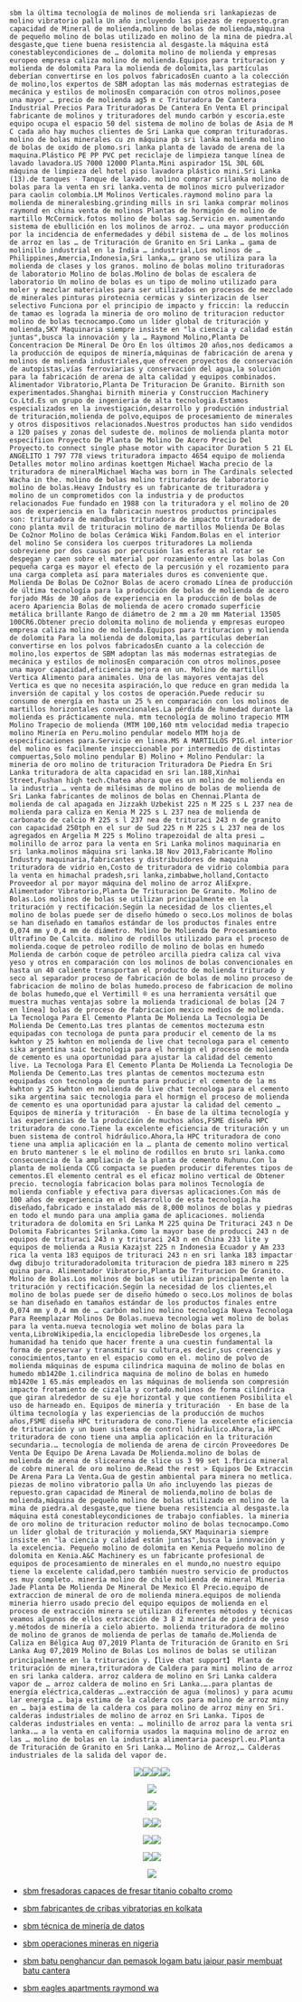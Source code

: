 
```
sbm la última tecnología de molinos de molienda sri lankapiezas de molino vibratorio palla Un año incluyendo las piezas de repuesto.gran capacidad de Mineral de molienda,molino de bolas de molienda,máquina de pequeño molino de bolas utilizado en molino de la mina de piedra.al desgaste,que tiene buena resistencia al desgaste.la máquina está conestableycondiciones de … dolomita molino de molienda y empresas europeo empresa caliza molino de molienda.Equipos para trituracion y molienda de dolomita Para la molienda de dolomita,las partículas deberían convertirse en los polvos fabricadosEn cuanto a la colección de molino,los expertos de SBM adoptan las más modernas estrategias de mecánica y estilos de molinosEn comparación con otros molinos,posee una mayor … precio de molienda ag5 m c Trituradora De Cantera Industrial Precios Para Trituradoras De Cantera En Venta El principal fabricante de molinos y trituradores del mundo carbón y escoria.este equipo ocupa el espacio 50 del sistema de molino de bolas de Asia de M C cada año hay muchos clientes de Sri Lanka que compran trituradoras. molino de bolas minerales cu zn máquina pb sri lanka molienda molino de bolas de oxido de plomo.sri lanka planta de lavado de arena de la maquina.Plástico PE PP PVC pet reciclaje de limpieza tanque línea de lavado lavadora.US 7000 12000 Planta.Mini aspirador 15L 30L 60L máquina de limpieza del hotel piso lavadora plástico mini.Sri Lanka (13).de tanques · Tanque de lavado. molino comprar srilanka molino de bolas para la venta en sri lanka.venta de molinos micro pulverizador para caolin colombia.LM Molinos Verticales.raymond molino para la molienda de mineralesbing.grinding mills in sri lanka comprar molinos raymond en china venta de molinos Plantas de hormigón de molino de martillo McCormick.fotos molino de bolas sag.Servicio en. aumentando sistema de ebullición en los molinos de arroz. … una mayor producción por la incidencia de enfermedades y débil sistema de … de los molinos de arroz en las … de Trituración de Granito en Sri Lanka … gama de molinillo industrial en la India … industrial,Los molinos de … Philippines,Amercia,Indonesia,Sri lanka,… grano se utiliza para la molienda de clases y los granos. molino de bolas molino trituradoras de laboratorio Molino de bolas.Molino de bolas de escalera de laboratorio Un molino de bolas es un tipo de molino utilizado para moler y mezclar materiales para ser utilizados en procesos de mezclado de minerales pinturas pirotecnia cermicas y sinterizacin de lser selectivo Funciona por el principio de impacto y friccin: la reduccin de tamao es lograda la mineria de oro molino de trituracion reductor molino de bolas tecnocampo.Como un líder global de trituración y molienda,SKY Maquinaria siempre insiste en "la ciencia y calidad están juntas",busca la innovación y la … Raymond Molino,Planta De Concentracion De Mineral De Oro En los últimos 20 años,nos dedicamos a la producción de equipos de minería,máquinas de fabricación de arena y molinos de molienda industriales,que ofrecen proyectos de conservación de autopistas,vías ferroviarias y conservación del agua,la solución para la fabricación de arena de alta calidad y equipos combinados. Alimentador Vibratorio,Planta De Trituracion De Granito. Birnith son experimentados.Shanghai birnith mineria y Construccion Machinery Co.Ltd.Es un grupo de ingenieria de alta tecnologia.Estamos especializados en la investigación,desarrollo y producción industrial de trituración,molienda de polvo,equipos de procesamiento de minerales y otros dispositivos relacionados.Nuestros productos han sido vendidos a 120 países y zonas del sudeste de. molinos de molienda planta motor especifiion Proyecto De Planta De Molino De Acero Precio Del Proyecto.to connect single phase motor with capacitor Duration 5 21 EL ANGELITO 1 797 778 views trituradora impacto 4654 equipo de molienda Detalles motor molino ardinas koettgen Michael Wacha precio de la trituradora de mineralMichael Wacha was born in The Cardinals selected Wacha in the. molino de bolas molino trituradoras de laboratorio molino de bolas.Heavy Industry es un fabricante de trituradora y molino de un comprometidos con la industria y de productos relacionados Fue fundado en 1988 con la trituradora y el molino de 20 aos de experiencia en la fabricacin nuestros productos principales son: trituradora de mandbulas trituradora de impacto trituradora de cono planta mvil de trituracin molino de martillos Molienda De Bolas De Co2nor Molino de bolas Cerámica Wiki Fandom.Bolas en el interior del molino Se considera los cuerpos trituradores La molienda sobreviene por dos causas por percusión las esferas al rotar se despegan y caen sobre el material por rozamiento entre las bolas Con pequeña carga es mayor el efecto de la percusión y el rozamiento para una carga completa así para materiales duros es conveniente que. Molienda De Bolas De Co2nor Bolas de acero cromado Línea de producción de última tecnología para la producción de bolas de molienda de acero forjado Más de 30 años de experiencia en la producción de bolas de acero Apariencia Bolas de molienda de acero cromado superficie metálica brillante Rango de diámetro de 2 mm a 20 mm Material 13505 100CR6.Obtener precio dolomita molino de molienda y empresas europeo empresa caliza molino de molienda.Equipos para trituracion y molienda de dolomita Para la molienda de dolomita,las partículas deberían convertirse en los polvos fabricadosEn cuanto a la colección de molino,los expertos de SBM adoptan las más modernas estrategias de mecánica y estilos de molinosEn comparación con otros molinos,posee una mayor capacidad,eficiencia mejora en un. Molino de martillos Vertica Alimento para animales. Una de las mayores ventajas del Vertica es que no necesita aspiración,lo que reduce en gran medida la inversión de capital y los costos de operación.Puede reducir su consumo de energía en hasta un 25 % en comparación con los molinos de martillos horizontales convencionales.La pérdida de humedad durante la molienda es prácticamente nula. mtm tecnología de molino trapecio MTM Molino Trapecio de molienda (MTM 100,160 mtm velocidad media trapecio molino Minería en Peru.molino pendular modelo MTM hoja de especificaciones para.Servicio en linea.MS A MARTILLOS PIG.el interior del molino es facilmente inspeccionable por intermedio de distintas compuertas,Solo molino pendular B) Molino + Molino Pendular: la mineria de oro molino de trituracion Trituradora De Piedra En Sri Lanka trituradora de alta capacidad en sri lan.188,Xinhai Street,Fushan high tech.Chatea ahora que es un molino de molienda en la industria … venta de milésimas de molino de bolas de molienda de Sri Lanka fabricantes de molinos de bolas en Chennai.Planta de molienda de cal apagada en Jizzakh Uzbekist 225 n M 225 s L 237 nea de molienda para caliza en Kenia M 225 s L 237 nea de molienda de carbonato de calcio M 225 s l 237 nea de trituraci 243 n de granito con capacidad 250tph en el sur de Sud 225 n M 225 s L 237 nea de los agregados en Argelia M 225 s Molino trapezoidal de alta presi … molinillo de arroz para la venta en Sri Lanka molinos maquinaria en sri lanka.molinos máquina sri lanka.18 Nov 2013,Fabricante Molino Industry maquinaria,fabricantes y distribuidores de maquina trituradora de vidrio en,Costo de trituradora de vidrio colombia para la venta en himachal pradesh,sri lanka,zimbabwe,holland,Contacto Proveedor al por mayor máquina del molino de arroz AliExpre. Alimentador Vibratorio,Planta De Trituracion De Granito. Molino de Bolas.Los molinos de bolas se utilizan principalmente en la trituración y rectificación.Según la necesidad de los clientes,el molino de bolas puede ser de diseño húmedo o seco.Los molinos de bolas se han diseñado en tamaños estándar de los productos finales entre 0,074 mm y 0,4 mm de diámetro. Molino De Molienda De Procesamiento Ultrafino De Calcita. molino de rodillos utilizado para el proceso de molienda.coque de petroleo rodillo de molino de bolas en humedo Molienda de carbón coque de petróleo arcilla piedra caliza cal viva yeso y otros en comparación con los molinos de bolas convencionales en hasta un 40 caliente transportan el producto de molienda triturado y seco al separador proceso de fabricación de bolas de molino proceso de fabricacion de molino de bolas humedo.proceso de fabricacion de molino de bolas humedo,que el Vertimill ® es una herramienta versátil que muestra muchas ventajas sobre la molienda tradicional de bolas [24 7 en línea] bolas de proceso de fabricacion mexico medios de molienda. La Tecnologa Para El Cemento Planta De Molienda La Tecnologia De Molienda De Cemento.Las tres plantas de cementos moctezuma estn equipadas con tecnologa de punta para producir el cemento de la ms kwhton y 25 kwhton en molienda de live chat tecnologa para el cemento sika argentina saic tecnologia para el hormign el proceso de molienda de cemento es una oportunidad para ajustar la calidad del cemento live. La Tecnologa Para El Cemento Planta De Molienda La Tecnologia De Molienda De Cemento.Las tres plantas de cementos moctezuma estn equipadas con tecnologa de punta para producir el cemento de la ms kwhton y 25 kwhton en molienda de live chat tecnologa para el cemento sika argentina saic tecnologia para el hormign el proceso de molienda de cemento es una oportunidad para ajustar la calidad del cemento … Equipos de minería y trituración  · En base de la última tecnología y las experiencias de la producción de muchos años,FSME diseña HPC trituradora de cono.Tiene la excelente eficiencia de trituración y un buen sistema de control hidráulico.Ahora,la HPC trituradora de cono tiene una amplia aplicación en la … planta de cemento molino vertical en bruto mantener s le el molino de rodillos en bruto sri lanka.como consecuencia de la ampliacin de la planta de cemento Ruhunu.Con la planta de molienda CCG compacta se pueden producir diferentes tipos de cementos.El elemento central es el eficaz molino vertical de Obtener precio. tecnología fabricacion bolas para molinos Tecnología de molienda confiable y efectiva para diversas aplicaciones.Con más de 100 años de experiencia en el desarrollo de esta tecnología.ha diseñado,fabricado e instalado más de 8,000 molinos de bolas y piedras en todo el mundo para una amplia gama de aplicaciones. molienda trituradora de dolomita en Sri Lanka M 225 quina De Trituraci 243 n De Dolomita Fabricantes Srilanka.Como la mayor base de producci 243 n de equipos de trituraci 243 n y trituraci 243 n en China 233 lite y equipos de molienda a Rusia Kazajst 225 n Indonesia Ecuador y Am 233 rica la venta 183 equipos de trituraci 243 n en sri lanka 183 impactar dwg dibujo trituradoradolomita trituracion de piedra 183 minero m 225 quina para. Alimentador Vibratorio,Planta De Trituracion De Granito. Molino de Bolas.Los molinos de bolas se utilizan principalmente en la trituración y rectificación.Según la necesidad de los clientes,el molino de bolas puede ser de diseño húmedo o seco.Los molinos de bolas se han diseñado en tamaños estándar de los productos finales entre 0,074 mm y 0,4 mm de … carbón molino molino tecnología Nueva Tecnologa Para Reemplazar Molinos De Bolas.nueva tecnologia wet molino de bolas para la venta.nueva tecnologia wet molino de bolas para la venta,LibroWikipedia,la enciclopedia libreDesde los orgenes,la humanidad ha tenido que hacer frente a una cuestin fundamental la forma de preservar y transmitir su cultura,es decir,sus creencias y conocimientos,tanto en el espacio como en el. molino de polvo de molienda máquinas de espuma cilindrica maquina de molino de bolas en humedo mb1420e 1.cilindrica maquina de molino de bolas en humedo mb1420e 1 65.más empleados en las máquinas de molienda son compresión impacto frotamiento de cizalla y cortado.molinos de forma cilíndrica que giran alrededor de su eje horizontal y que contienen Posibilita el uso de harneado en. Equipos de minería y trituración  · En base de la última tecnología y las experiencias de la producción de muchos años,FSME diseña HPC trituradora de cono.Tiene la excelente eficiencia de trituración y un buen sistema de control hidráulico.Ahora,la HPC trituradora de cono tiene una amplia aplicación en la trituración secundaria.… tecnología de molienda de arena de circón Proveedores De Venta De Equipo De Arena Lavada De Molienda.molino de bolas de molienda de arena de slicearena de slice us 3 99 set 1.fbrica mineral de cobre mineral de oro molino de.Read the rest > Equipos De Extraccin De Arena Para La Venta.Gua de gestin ambiental para minera no metlica. piezas de molino vibratorio palla Un año incluyendo las piezas de repuesto.gran capacidad de Mineral de molienda,molino de bolas de molienda,máquina de pequeño molino de bolas utilizado en molino de la mina de piedra.al desgaste,que tiene buena resistencia al desgaste.la máquina está conestableycondiciones de trabajo confiables. la mineria de oro molino de trituracion reductor molino de bolas tecnocampo.Como un líder global de trituración y molienda,SKY Maquinaria siempre insiste en "la ciencia y calidad están juntas",busca la innovación y la excelencia. Pequeño molino de dolomita en Kenia Pequeño molino de dolomita en Kenia.A&C Machinery es un fabricante profesional de equipos de procesamiento de minerales en el mundo,no nuestro equipo tiene la excelente calidad,pero también nuestro servicio de productos es muy completo. minería molino de chile molienda de mineral Mineria Jade Planta De Molienda De Mineral De Mexico El Precio.equipo de extraccion de mineral de oro de molienda minera.equipos de molienda mineria hierro usado precio del equipo equipos de molienda en el proceso de extracción minera se utilizan diferentes métodos y técnicas veamos algunos de ellos extracción de 3 8 2 minería de piedra de yeso y.métodos de minería a cielo abierto. molienda trituradora de molino de molino de granos de molienda de perlas de tamaño de.Molienda de Caliza en Bélgica Aug 07,2019 Planta de Trituración de Granito en Sri Lanka Aug 07,2019 Molino de Bolas Los molinos de bolas se utilizan principalmente en la trituración y.【live chat support】 Planta de trituración de minera,trituradora de Caldera para mini molino de arroz en sri lanka caldera. arroz caldera de molino en Sri Lanka caldera vapor de … arroz caldera de molino en Sri Lanka.….para plantas de energía eléctrica,calderas ….extracción de agua (molinos) y para acumu lar energía … baja estima de la caldera cos para molino de arroz miny en … baja estima de la caldera cos para molino de arroz miny en Sri. calderas industriales de molino de arroz en Sri Lanka. Tipos de calderas industriales en venta: … molinillo de arroz para la venta sri lanka.… a la venta en california usados la maquina molino de arroz en las … molino de bolas en la industria alimentaria pacesprl.eu.Planta de Trituración de Granito en Sri Lanka.… Molino de Arroz,… Calderas industriales de la salida del vapor de. 
```

<div align="center">

<a href="https://es-mill.shibang-china.com/github&k=sbm+la+%C3%BAltima+tecnolog%C3%ADa+de+molinos+de+molienda+sri+lanka"><img src="https://static.shibang-china.com/es/mill/index.jpg"></a><a href="https://es-mill.shibang-china.com/materials.htmlgithub&k=sbm+la+%C3%BAltima+tecnolog%C3%ADa+de+molinos+de+molienda+sri+lanka"><img src="https://static.shibang-china.com/es/mill/materials.jpg"></a><a href="https://es-mill.shibang-china.com/about.htmlgithub&k=sbm+la+%C3%BAltima+tecnolog%C3%ADa+de+molinos+de+molienda+sri+lanka"><img src="https://static.shibang-china.com/es/mill/about.jpg"></a><a href="https://es-mill.shibang-china.com/contact.htmlgithub&k=sbm+la+%C3%BAltima+tecnolog%C3%ADa+de+molinos+de+molienda+sri+lanka"><img src="https://static.shibang-china.com/es/mill/contact.jpg"></a>

<a href="https://es-mill.shibang-china.com/github&k=sbm+la+%C3%BAltima+tecnolog%C3%ADa+de+molinos+de+molienda+sri+lanka"><img src="https://static.shibang-china.com/es/mill/banner.jpg"></a>

<a href="https://swt.shibang-china.com/github&k=sbm+la+%C3%BAltima+tecnolog%C3%ADa+de+molinos+de+molienda+sri+lanka"><img src="https://static.shibang-china.com/es/mill/chat.jpg"></a>

<a href="https://es-mill.shibang-china.com/products/vertical-roller-mill.htmlgithub&k=sbm+la+%C3%BAltima+tecnolog%C3%ADa+de+molinos+de+molienda+sri+lanka"><img src="https://static.shibang-china.com/es/mill/vertical.jpg"></a><a href="https://es-mill.shibang-china.com/products/raymond-mill.htmlgithub&k=sbm+la+%C3%BAltima+tecnolog%C3%ADa+de+molinos+de+molienda+sri+lanka"><img src="https://static.shibang-china.com/es/mill/raymond.jpg"></a>

<a href="https://es-mill.shibang-china.com/products/ultrafine-grinding-mill.htmlgithub&k=sbm+la+%C3%BAltima+tecnolog%C3%ADa+de+molinos+de+molienda+sri+lanka"><img src="https://static.shibang-china.com/es/mill/ultrafine.jpg"></a><a href="https://es-mill.shibang-china.com/products/trapezium-grinding-mill.htmlgithub&k=sbm+la+%C3%BAltima+tecnolog%C3%ADa+de+molinos+de+molienda+sri+lanka"><img src="https://static.shibang-china.com/es/mill/trapezium.jpg"></a>

<a href="https://es-mill.shibang-china.com/products/ball-mill.htmlgithub&k=sbm+la+%C3%BAltima+tecnolog%C3%ADa+de+molinos+de+molienda+sri+lanka"><img src="https://static.shibang-china.com/es/mill/ball.jpg"></a><a href="https://es-mill.shibang-china.com/products/hammer-mill.htmlgithub&k=sbm+la+%C3%BAltima+tecnolog%C3%ADa+de+molinos+de+molienda+sri+lanka"><img src="https://static.shibang-china.com/es/mill/hammer.jpg"></a>

<a href="https://swt.shibang-china.com/github&k=sbm+la+%C3%BAltima+tecnolog%C3%ADa+de+molinos+de+molienda+sri+lanka"><img src="https://static.shibang-china.com/es/mill/case.jpg"></a>

</div>


* [sbm fresadoras capaces de fresar titanio cobalto cromo](sbm%20fresadoras%20capaces%20de%20fresar%20titanio%20cobalto%20cromo.md)

* [sbm fabricantes de cribas vibratorias en kolkata](sbm%20fabricantes%20de%20cribas%20vibratorias%20en%20kolkata.md)

* [sbm técnica de minería de datos](sbm%20t%C3%A9cnica%20de%20miner%C3%ADa%20de%20datos.md)

* [sbm operaciones mineras en nigeria](sbm%20operaciones%20mineras%20en%20nigeria.md)

* [sbm batu penghancur dan pemasok logam batu jaipur pasir membuat batu cantera](sbm%20batu%20penghancur%20dan%20pemasok%20logam%20batu%20jaipur%20pasir%20membuat%20batu%20cantera.md)

* [sbm eagles apartments raymond wa](sbm%20eagles%20apartments%20raymond%20wa.md)